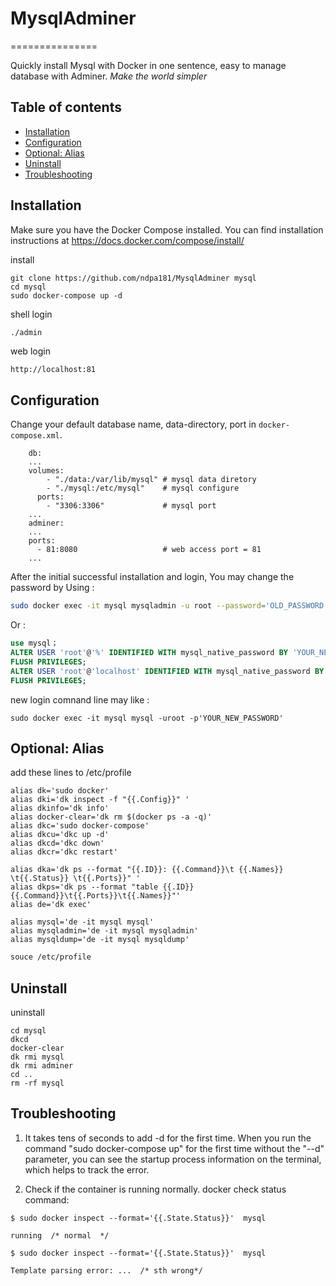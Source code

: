 # MysqlAdminer
===============

Quickly install Mysql with Docker in one sentence, easy to manage database with Adminer. 
*Make the world simpler*

Table of contents
-----------------
* [Installation](#installation)
* [Configuration](#configuration)
* [Optional: Alias](#optional-alias)
* [Uninstall](#uninstall)
* [Troubleshooting](#troubleshooting)

Installation
------------

Make sure you have the Docker Compose installed. You can find installation instructions at https://docs.docker.com/compose/install/

install
```
git clone https://github.com/ndpa181/MysqlAdminer mysql
cd mysql
sudo docker-compose up -d
```

shell login

```Bash
./admin
```
web login
```
http://localhost:81
```

Configuration
-------------

Change your default database name, data-directory, port  in `docker-compose.xml`.
```
    db:
    ...
    volumes:
        - "./data:/var/lib/mysql" # mysql data diretory
        - "./mysql:/etc/mysql"    # mysql configure
      ports:
        - "3306:3306"             # mysql port 
    ...
    adminer:
    ...
    ports:
      - 81:8080                   # web access port = 81
    ...
```

After the initial successful installation and login, You may change the password by 
Using :

```Bash
sudo docker exec -it mysql mysqladmin -u root --password='OLD_PASSWORD' password 'NEW_PASSWORD';
```
 Or :
 ``` SQL
use mysql；
ALTER USER 'root'@'%' IDENTIFIED WITH mysql_native_password BY 'YOUR_NEW_PASSWORD';
FLUSH PRIVILEGES;
ALTER USER 'root'@'localhost' IDENTIFIED WITH mysql_native_password BY 'YOUR_NEW_PASSWORD';
FLUSH PRIVILEGES;
 ```

 new login comnand line may like :
```
sudo docker exec -it mysql mysql -uroot -p'YOUR_NEW_PASSWORD'
```

Optional: Alias
---------------
add these lines to /etc/profile
```
alias dk='sudo docker'
alias dki='dk inspect -f "{{.Config}}" '
alias dkinfo='dk info'
alias docker-clear='dk rm $(docker ps -a -q)'
alias dkc='sudo docker-compose'
alias dkcu='dkc up -d'
alias dkcd='dkc down'
alias dkcr='dkc restart'

alias dka='dk ps --format "{{.ID}}: {{.Command}}\t {{.Names}}     \t{{.Status}} \t{{.Ports}}" '
alias dkps='dk ps --format "table {{.ID}} {{.Command}}\t{{.Ports}}\t{{.Names}}"'
alias de='dk exec'

alias mysql='de -it mysql mysql'
alias mysqladmin='de -it mysql mysqladmin'
alias mysqldump='de -it mysql mysqldump'
```

```bash
souce /etc/profile
```

Uninstall 
---------------

uninstall
```
cd mysql
dkcd
docker-clear
dk rmi mysql
dk rmi adminer
cd ..
rm -rf mysql
```

Troubleshooting
---------------

1. It takes tens of seconds to add -d for the first time. When you run the command "sudo docker-compose up" for the first time without the "--d" parameter, you can see the startup process information on the terminal, which helps to track the error.

2. Check if the container is running normally.
docker check status command:
```
$ sudo docker inspect --format='{{.State.Status}}'  mysql

running  /* normal  */
```


```
$ sudo docker inspect --format='{{.State.Status}}'  mysql

Template parsing error: ...  /* sth wrong*/
```




